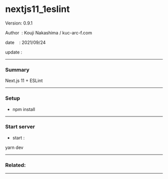 ﻿# nextjs11_1eslint

 Version: 0.9.1

 Author  : Kouji Nakashima / kuc-arc-f.com

 date    : 2021/09/24

 update  :

***
### Summary

Next.js 11 + ESLint

***
### Setup

* npm install

***
### Start server
* start :

yarn dev

***
### Related:

***

